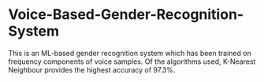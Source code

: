 # Voice-Based-Gender-Recognition-System

This is an ML-based gender recognition system which has been trained on frequency components of voice samples. Of the algorithms used, K-Nearest Neighbour provides the highest accuracy of 97.3%.
